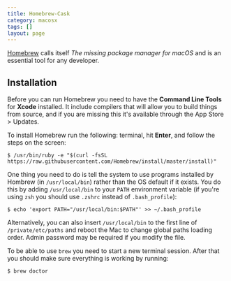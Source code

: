 ```yaml
---
title: Homebrew-Cask
category: macosx
tags: []
layout: page
---
```


[Homebrew](https://brew.sh/) calls itself _The missing package manager for
macOS_ and is an essential tool for any developer.

## Installation

Before you can run Homebrew you need to have the **Command Line Tools** for
**Xcode** installed. It include compilers that will allow you to build things
from source, and if you are missing this it's available through the App Store >
Updates.

To install Homebrew run the following:
terminal, hit **Enter**, and follow the steps on the screen:

    $ /usr/bin/ruby -e "$(curl -fsSL https://raw.githubusercontent.com/Homebrew/install/master/install)"

One thing you need to do is tell the system to use programs installed by Hombrew
(in `/usr/local/bin`) rather than the OS default if it exists. You do this by
adding `/usr/local/bin` to your `PATH` environment variable (if you're using
`zsh` you should use `.zshrc` instead of `.bash_profile`):

    $ echo 'export PATH="/usr/local/bin:$PATH"' >> ~/.bash_profile

Alternatively, you can also insert `/usr/local/bin` to the first line of
`/private/etc/paths` and reboot the Mac to change global paths loading order.
Admin password may be required if you modify the file.

To be able to use `brew` you need to start a new terminal session. After that
you should make sure everything is working by running:

    $ brew doctor

